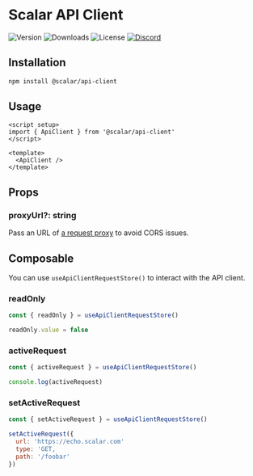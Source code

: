 # Scalar API Client

![Version](https://img.shields.io/npm/v/%40scalar/api-client)
![Downloads](https://img.shields.io/npm/dm/%40scalar/api-client)
![License](https://img.shields.io/npm/l/%40scalar%2Fapi-client)
[![Discord](https://img.shields.io/discord/1135330207960678410?style=flat&color=5865F2)](https://discord.gg/mw6FQRPh)

## Installation

```bash
npm install @scalar/api-client
```

## Usage

```vue
<script setup>
import { ApiClient } from '@scalar/api-client'
</script>

<template>
  <ApiClient />
</template>
```

## Props

### proxyUrl?: string

Pass an URL of [a request proxy](https://github.com/scalar/scalar/tree/main/packages/api-client-proxy) to avoid CORS issues.

## Composable

You can use `useApiClientRequestStore()` to interact with the API client.

### readOnly

```js
const { readOnly } = useApiClientRequestStore()

readOnly.value = false
```

### activeRequest

```js
const { activeRequest } = useApiClientRequestStore()

console.log(activeRequest)
```

### setActiveRequest

```js
const { setActiveRequest } = useApiClientRequestStore()

setActiveRequest({
  url: 'https://echo.scalar.com'
  type: 'GET,
  path: '/foobar'
})
```
